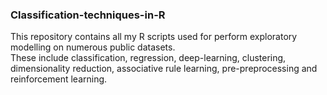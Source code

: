 ### Classification-techniques-in-R
This repository contains all my R scripts used for perform exploratory modelling on numerous public datasets.  
These include classification, regression, deep-learning, clustering, dimensionality reduction, associative rule learning, pre-preprocessing and reinforcement learning.

